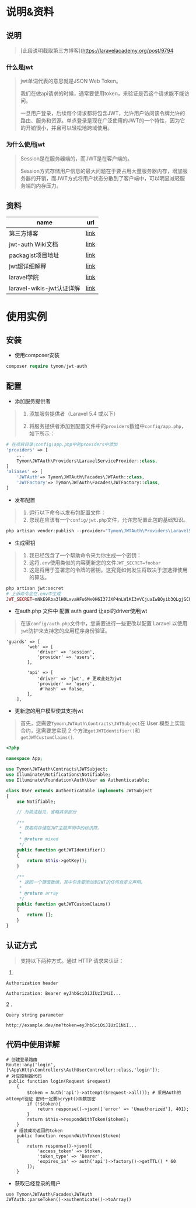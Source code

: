 # 说明&资料

## 说明

> [此段说明截取第三方博客](https://laravelacademy.org/post/9794

### 什么是jwt

> jwt单词代表的意思就是JSON Web Token。
>
> 我们在做api请求的时候，通常要使用token，来验证是否这个请求能不能访问。
>
> 一旦用户登录，后续每个请求都将包含JWT，允许用户访问该令牌允许的路由、服务和资源。单点登录是现在广泛使用的JWT的一个特性，因为它的开销很小，并且可以轻松地跨域使用。

### 为什么使用jwt

> Session是在服务器端的，而JWT是在客户端的。
>
> Session方式存储用户信息的最大问题在于要占用大量服务器内存，增加服务器的开销，而JWT方式将用户状态分散到了客户端中，可以明显减轻服务端的内存压力。



## 资料

| name                      | url                                                          |
| ------------------------- | ------------------------------------------------------------ |
| 第三方博客                | [link](https://learnku.com/articles/30342)                   |
| jwt-auth Wiki文档         | [link](https://jwt-auth.readthedocs.io/en/develop/laravel-installation/) |
| packagist项目地址         | [link](https://packagist.org/packages/tymon/jwt-auth)        |
| jwt超详细解释             | [link](https://learnku.com/articles/17883)                   |
| laravel学院               | [link](https://laravelacademy.org/post/9178)                 |
| laravel-wikis-jwt认证详解 | [link](https://learnku.com/laravel/wikis/25704)              |



# 使用实例

## 安装

- 使用composer安装

```php
composer require tymon/jwt-auth
```

## 配置

- 添加服务提供者

>1. 添加服务提供者（Laravel 5.4 或以下）
>
>2. 将服务提供者添加到配置文件中的`providers`数组中`config/app.php`，如下所示：

```php
# 在项目目录\config\app.php中的providers中添加
'providers' => [
    ...
    Tymon\JWTAuth\Providers\LaravelServiceProvider::class,
]
'aliases' => [
	'JWTAuth'=> Tymon\JWTAuth\Facades\JWTAuth::class,
    'JWTFactory'=> Tymon\JWTAuth\Facades\JWTFactory::class,
]
```

- 发布配置

> 1. 运行以下命令以发布包配置文件：
> 2. 您现在应该有一个`config/jwt.php`文件，允许您配置此包的基础知识。

```php
php artisan vendor:publish --provider="Tymon\JWTAuth\Providers\LaravelServiceProvider"
```



- 生成密钥

> 1. 我已经包含了一个帮助命令来为你生成一个密钥：
> 2. 这将`.env`使用类似的内容更新您的文件`JWT_SECRET=foobar`
> 3. 这是将用于签署您的令牌的密钥。这究竟如何发生将取决于您选择使用的算法。

```php
php artisan jwt:secret
# 上诉命令会在.env中生成
JWT_SECRET=mNkE9Rba3lH0LxvaHFu6Mx0H6I37JXP4nLW1KI3vVCjuaIwBOyib3QLgjGCFrufz
```

- 在auth.php 文件中 配置 auth guard 让api的driver使用jwt

> 在该`config/auth.php`文件中，您需要进行一些更改以配置 Laravel 以使用`jwt`防护来支持您的应用程序身份验证。

```shell
'guards' => [
        'web' => [
            'driver' => 'session',
            'provider' => 'users',
        ],

        'api' => [
            'driver' => 'jwt', # 更改此处为jwt
            'provider' => 'users',
             #'hash' => false,
        ],
    ],
```



- 更新您的用户模型使其支持jwt

> 首先，您需要`Tymon\JWTAuth\Contracts\JWTSubject`在 User 模型上实现合约，这需要您实现 2 个方法`getJWTIdentifier()`和`getJWTCustomClaims()`.

```php
<?php

namespace App;

use Tymon\JWTAuth\Contracts\JWTSubject;
use Illuminate\Notifications\Notifiable;
use Illuminate\Foundation\Auth\User as Authenticatable;

class User extends Authenticatable implements JWTSubject
{
    use Notifiable;

    // 为简洁起见，省略其余部分

    /**
     * 获取将存储在JWT主题声明中的标识符。
     *
     * @return mixed
     */
    public function getJWTIdentifier()
    {
        return $this->getKey();
    }

    /**
     * 返回一个键值数组，其中包含要添加到JWT的任何自定义声明。
     *
     * @return array
     */
    public function getJWTCustomClaims()
    {
        return [];
    }
}
```

## 认证方式

> 支持以下两种方式。通过 HTTP 请求来认证：

1. 

```shell
Authorization header

Authorization: Bearer eyJhbGciOiJIUzI1NiI...   
```

  2 .

```shell
Query string parameter

http://example.dev/me?token=eyJhbGciOiJIUzI1NiI...
```



## 代码中使用详解

>

```shell
# 创建登录路由
Route::any('login',[\App\Http\Controllers\AuthUserController::class,'login']);
# 对应控制器代码
 public function login(Request $request)
    {
        $token = Auth('api')->attempt($request->all()); # 采用Auth的attempt验证 密码一定要bcrypt()函数加密
        if (!$token){
            return response()->json(['error' => 'Unauthorized'], 401);
        }
        return $this->respondWithToken($token);
    }
   # 组装成功返回的token
    public function respondWithToken($token)
    {
        return response()->json([
            'access_token' => $token,
            'token_type' => 'Bearer',
            'expires_in' => auth('api')->factory()->getTTL() * 60
        ]);
    }   
```

- 获取已经登录的用户

```shell
use Tymon\JWTAuth\Facades\JWTAuth
JWTAuth::parseToken()->authenticate()->toArray() 
```



